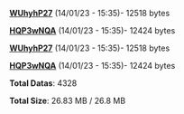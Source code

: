 [**WUhyhP27**](/data/WUhyhP27.txt) (14/01/23 - 15:35)- 12518 bytes

[**HQP3wNQA**](/data/HQP3wNQA.txt) (14/01/23 - 15:35)- 12424 bytes

[**WUhyhP27**](/data/WUhyhP27.txt) (14/01/23 - 15:35)- 12518 bytes

[**HQP3wNQA**](/data/HQP3wNQA.txt) (14/01/23 - 15:35)- 12424 bytes

**Total Datas**: 4328

**Total Size**: 26.83 MB / 26.8 MB
